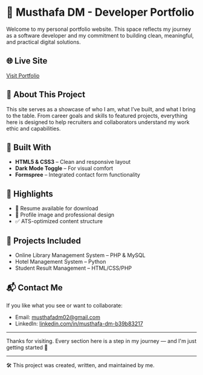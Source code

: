 # 💼 Musthafa DM - Developer Portfolio

Welcome to my personal portfolio website. This space reflects my journey as a software developer and my commitment to building clean, meaningful, and practical digital solutions.

## 🌐 Live Site

[Visit Portfolio](https://musthafa-dm.github.io/musthafa-portfolio)

## 🚀 About This Project

This site serves as a showcase of who I am, what I’ve built, and what I bring to the table. From career goals and skills to featured projects, everything here is designed to help recruiters and collaborators understand my work ethic and capabilities.

## 🧰 Built With

* **HTML5 & CSS3** – Clean and responsive layout
* **Dark Mode Toggle** – For visual comfort
* **Formspree** – Integrated contact form functionality

## 🔗 Highlights

* 📄 Resume available for download
* 📸 Profile image and professional design
* ✅ ATS-optimized content structure

## 📂 Projects Included

* Online Library Management System – PHP & MySQL
* Hotel Management System – Python
* Student Result Management – HTML/CSS/PHP

## 📬 Contact Me

If you like what you see or want to collaborate:

* Email: [musthafadm02@gmail.com](mailto:musthafadm02@gmail.com)
* LinkedIn: [linkedin.com/in/musthafa-dm-b39b83217](https://linkedin.com/in/musthafa-dm-b39b83217)

---

Thanks for visiting. Every section here is a step in my journey — and I'm just getting started 🚀

---

🛠️ This project was created, written, and maintained by me.
